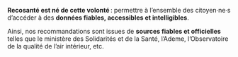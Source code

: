 **Recosanté est né de cette volonté**&#8239;: permettre à l’ensemble des citoyen·ne·s d’accéder à des **données fiables, accessibles et intelligibles**.

Ainsi, nos recommandations sont issues de **sources fiables et officielles** telles que le ministère des Solidarités et de la Santé, l’Ademe, l’Observatoire de la qualité de l’air intérieur, etc.
